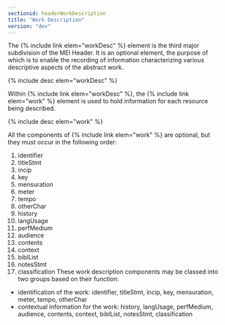 ```yaml
---
sectionid: headerWorkDescription
title: "Work Description"
version: "dev"
---
```


The {% include link elem="workDesc" %} element is the third major subdivision of the MEI Header. It is an optional element, the purpose of which is to enable the recording of information characterizing various descriptive aspects of the abstract work.

  
{% include desc elem="workDesc" %} 
 

Within {% include link elem="workDesc" %}, the {% include link elem="work" %} element is used to hold information for each resource being described.

  
{% include desc elem="work" %} 
 

All the components of {% include link elem="work" %} are optional, but they must occur in the following order:


1. identifier
2. titleStmt
3. incip
4. key
5. mensuration
6. meter
7. tempo
8. otherChar
9. history
10. langUsage
11. perfMedium
12. audience
13. contents
14. context
15. biblList
16. notesStmt
17. classification
These work description components may be classed into two groups based on their function: 
- identification of the work: identifier, titleStmt, incip, key, mensuration, meter, tempo, otherChar
- contextual information for the work: history, langUsage, perfMedium, audience, contents, context, biblList, notesStmt, classification 
